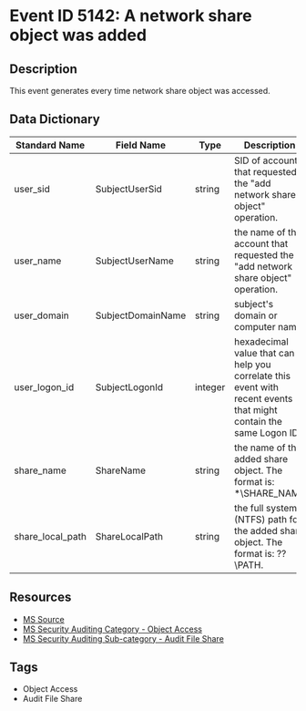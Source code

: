 # Event ID 5142: A network share object was added

## Description
This event generates every time network share object was accessed.

## Data Dictionary
|Standard Name|Field Name|Type|Description|Sample Value|
|---|---|---|---|---|
|user_sid|SubjectUserSid|string|SID of account that requested the "add network share object" operation.|S-1-5-21-3457937927-2839227994-823803824-1104|
|user_name|SubjectUserName|string|the name of the account that requested the "add network share object" operation.|dadmin|
|user_domain|SubjectDomainName|string|subject's domain or computer name.|CONTOSO|
|user_logon_id|SubjectLogonId|integer|hexadecimal value that can help you correlate this event with recent events that might contain the same Logon ID|0x38d12|
|share_name|ShareName|string|the name of the added share object. The format is: *\SHARE_NAME|\*\Documents|
|share_local_path|ShareLocalPath|string|the full system (NTFS) path for the added share object. The format is: \??\PATH.|C:\Documents|

## Resources
* [MS Source](https://github.com/MicrosoftDocs/windows-itpro-docs/blob/master/windows/security/threat-protection/auditing/event-5142.md)
* [MS Security Auditing Category - Object Access](https://docs.microsoft.com/en-us/windows/security/threat-protection/auditing/advanced-security-audit-policy-settings#object-access)
* [MS Security Auditing Sub-category - Audit File Share](https://github.com/MicrosoftDocs/windows-itpro-docs/tree/master/windows/security/threat-protection/auditing/audit-file-share.md)

## Tags
* Object Access
* Audit File Share